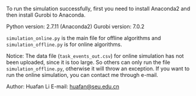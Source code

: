 
To run the simulation successfully, first you need to install Anaconda2
and then install Gurobi to Anaconda.

Python version: 2.7.11 (Anaconda2)
Gurobi version: 7.0.2

`simulation_online.py` is the main file for offline algorithms and
`simulation_offline.py` is for online algorithms.

Notice: The data file (`task_events_out.csv`) for online simulation 
has not been uploaded, since it is too large. So others can only run the
file `simulation_offline.py`, otherwise it will throw an exception. If
you want to run the online simulation, you can contact me through e-mail.

Author: Huafan Li
E-mail: huafan@seu.edu.cn
